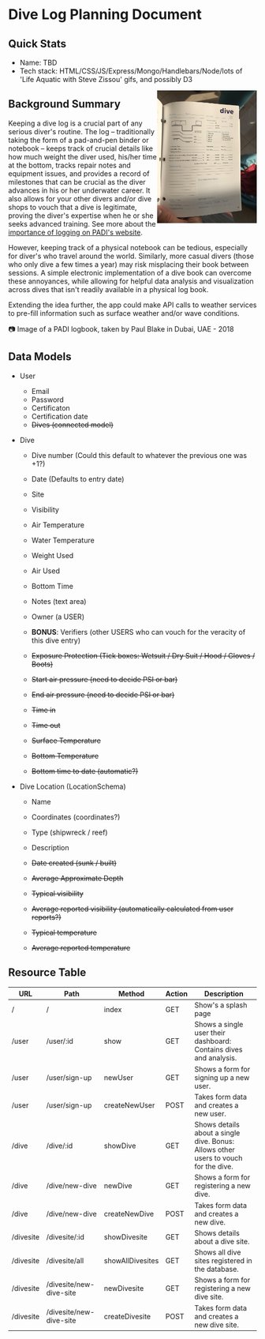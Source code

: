 # Dive Log Planning Document

## Quick Stats
+ Name: TBD
+ Tech stack: HTML/CSS/JS/Express/Mongo/Handlebars/Node/lots of 'Life Aquatic with Steve Zissou' gifs, and possibly D3

<img src="dive_log_example.jpeg" width="40%" align="right">

## Background Summary

Keeping a dive log is a crucial part of any serious diver's routine.  The log – traditionally taking the form of a pad-and-pen binder or notebook – keeps track of crucial details like how much weight the diver used, his/her time at the bottom, tracks repair notes and equipment issues, and provides a record of milestones that can be crucial as the diver advances in his or her underwater career.  It also allows for your other divers and/or dive shops to vouch that a dive is legitimate, proving the diver's expertise when he or she seeks advanced training. See more about the <a href="https://www2.padi.com/blog/2015/05/07/why-keeping-a-logbook-will-help-make-you-a-better-diver/">importance of logging on PADI's website</a>.

However, keeping track of a physical notebook can be tedious, especially for diver's who travel around the world.  Similarly, more casual divers (those who only dive a few times a year) may risk misplacing their book between sessions.  A simple electronic implementation of a dive book can overcome these annoyances, while allowing for helpful data analysis and visualization across dives that isn't readily available in a physical log book.  

Extending the idea further, the app could make API calls to weather services to pre-fill information such as surface weather and/or wave conditions.

:camera: Image of a PADI logbook, taken by Paul Blake in Dubai, UAE - 2018

## Data Models
+ User
  + Email
  + Password
  + Certificaton
  + Certification date
  + ~~Dives (connected model)~~

+ Dive
  + Dive number (Could this default to whatever the previous one was +1?)
  + Date (Defaults to entry date)
  + Site
  + Visibility
  + Air Temperature
  + Water Temperature
  + Weight Used
  + Air Used
  + Bottom Time
  + Notes (text area)
  + Owner (a USER)

  + **BONUS**: Verifiers (other USERS who can vouch for the veracity of this dive entry)

  + ~~Exposure Protection (Tick boxes: Wetsuit / Dry Suit / Hood / Gloves / Boots)~~
  + ~~Start air pressure (need to decide PSI or bar)~~
  + ~~End air pressure (need to decide PSI or bar)~~
  + ~~Time in~~
  + ~~Time out~~
  + ~~Surface Temperature~~
  + ~~Bottom Temperature~~
  + ~~Bottom time to date (automatic?)~~

+ Dive Location (LocationSchema)
  + Name
  + Coordinates (coordinates?)
  + Type (shipwreck / reef)
  + Description
  
  + ~~Date created (sunk / built)~~
  + ~~Average Approximate Depth~~
  + ~~Typical visibility~~
  + ~~Average reported visibility (automatically calculated from user reports?)~~
  + ~~Typical temperature~~
  + ~~Average reported temperature~~

## Resource Table

| URL       | Path                    | Method         | Action | Description                                                                         |
|-----------|-------------------------|----------------|--------|-------------------------------------------------------------------------------------|
| /         | /                       | index          | GET    | Show's a splash page                                                                |
| /user     | /user/:id               | show           | GET    | Shows a single user their dashboard: Contains dives and analysis.                   |
| /user     | /user/sign-up           | newUser        | GET    | Shows a form for signing up a new user.                                             |
| /user     | /user/sign-up           | createNewUser  | POST   | Takes form data and creates a new user.                                             |
| /dive     | /dive/:id               | showDive       | GET    | Shows details about a single dive. Bonus: Allows other users to vouch for the dive. |
| /dive     | /dive/new-dive          | newDive        | GET    | Shows a form for registering a new dive.                                            |
| /dive     | /dive/new-dive          | createNewDive  | POST   | Takes form data and creates a new dive.                                             |
| /divesite | /divesite/:id           | showDivesite   | GET    | Shows details about a dive site.                                                    |
| /divesite | /divesite/all           | showAllDivesites| GET   | Shows all dive sites registered in the database.                                    |
| /divesite | /divesite/new-dive-site | newDivesite    | GET    | Shows a form for registering a new dive site.                                       |
| /divesite | /divesite/new-dive-site | createDivesite | POST   | Takes form data and creates a new dive site.                                        |